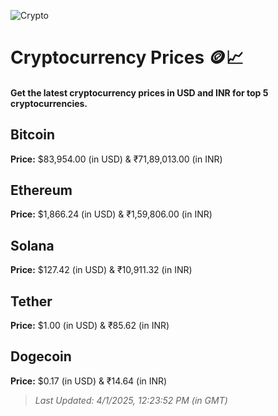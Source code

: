 
![Crypto](https://www.techguide.com.au/wp-content/uploads/2020/11/crypto3.jpeg)

# Cryptocurrency Prices 🪙📈

#### Get the latest cryptocurrency prices in USD and INR for top 5 cryptocurrencies.

## Bitcoin

**Price:** $83,954.00 (in USD) & ₹71,89,013.00 (in INR)

## Ethereum

**Price:** $1,866.24 (in USD) & ₹1,59,806.00 (in INR)

## Solana

**Price:** $127.42 (in USD) & ₹10,911.32 (in INR)

## Tether

**Price:** $1.00 (in USD) & ₹85.62 (in INR)

## Dogecoin

**Price:** $0.17 (in USD) & ₹14.64 (in INR)

> _Last Updated: 4/1/2025, 12:23:52 PM (in GMT)_
